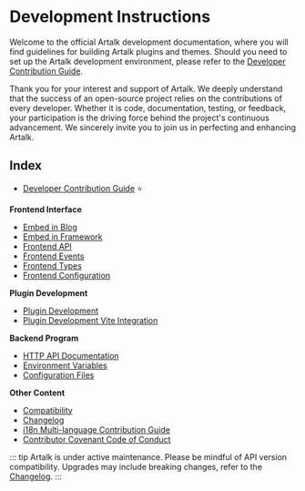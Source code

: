 # Development Instructions

Welcome to the official Artalk development documentation, where you will find guidelines for building Artalk plugins and themes. Should you need to set up the Artalk development environment, please refer to the [Developer Contribution Guide](./contributing.md).

Thank you for your interest and support of Artalk. We deeply understand that the success of an open-source project relies on the contributions of every developer. Whether it is code, documentation, testing, or feedback, your participation is the driving force behind the project's continuous advancement. We sincerely invite you to join us in perfecting and enhancing Artalk.

## Index

- [Developer Contribution Guide](./contributing.md) ⭐️

**Frontend Interface**

- [Embed in Blog](./import-blog.md)
- [Embed in Framework](./import-framework.md)
- [Frontend API](./fe-api.md)
- [Frontend Events](./event.md)
- [Frontend Types](https://artalk.js.org/typedoc/)
- [Frontend Configuration](../guide/frontend/config.md)

**Plugin Development**

- [Plugin Development](./plugin.md)
- [Plugin Development Vite Integration](https://github.com/ArtalkJS/Artalk/blob/master/ui/plugin-kit/README.md)

**Backend Program**

- <a href="/http-api.html" target="_blank">HTTP API Documentation</a>
- [Environment Variables](../guide/env.md)
- [Configuration Files](../guide/backend/config.md)

**Other Content**

- [Compatibility](../develop/compatibility.md)
- [Changelog](https://github.com/ArtalkJS/Artalk/blob/master/CHANGELOG.md)
- [i18n Multi-language Contribution Guide](../guide/frontend/i18n.md#贡献翻译)
- [Contributor Covenant Code of Conduct](https://github.com/ArtalkJS/Artalk/blob/master/CODE_OF_CONDUCT.md)

::: tip
Artalk is under active maintenance. Please be mindful of API version compatibility. Upgrades may include breaking changes, refer to the [Changelog](https://github.com/ArtalkJS/Artalk/blob/master/CHANGELOG.md).
:::
